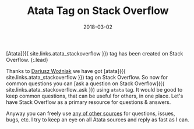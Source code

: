 ﻿---
title: "Atata Tag on Stack Overflow"
date: 2018-03-02
description: "Atata tag has been created on Stack Overflow."
---

[Atata]({{ site.links.atata_stackoverflow }}) tag has been created on Stack Overflow.
{:.lead}

<!--more-->

Thanks to [Dariusz Woźniak](https://stackoverflow.com/users/297823/dariusz-wo%c5%baniak) we have got [atata]({{ site.links.atata_stackoverflow }}) tag on Stack Overflow.
So now for common questions you can [ask a question on Stack Overflow]({{ site.links.atata_stackoverflow_ask }}) using `atata` tag.
It would be good to keep common questions, that can be useful for others, in one place.
Let's have Stack Overflow as a primary resource for questions & answers.

Anyway you can freely use [any of other sources](/contact/) for questions, issues, bugs, etc.
I try to keep an eye on all Atata sources and reply as fast as I can.
